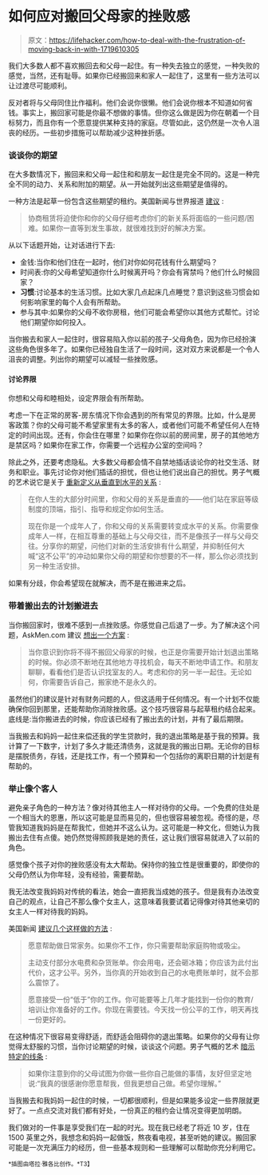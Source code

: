 # 如何应对搬回父母家的挫败感

> 原文：<https://lifehacker.com/how-to-deal-with-the-frustration-of-moving-back-in-with-1719610305>

我们大多数人都不喜欢搬回去和父母一起住。有一种失去独立的感觉，一种失败的感觉，当然，还有耻辱。如果你已经搬回来和家人一起住了，这里有一些方法可以让过渡尽可能顺利。



反对者将与父母同住比作福利。他们会说你很懒。他们会说你根本不知道如何省钱。事实上，搬回家可能是你最不想做的事情。但你这么做是因为你在朝着一个目标努力，而且你有一个愿意提供某种支持的家庭。尽管如此，这仍然是一次令人沮丧的经历。一些初步措施可以帮助减少这种挫折感。

### 谈谈你的期望

在大多数情况下，搬回来和父母一起住和和朋友一起住是完全不同的。这是一种完全不同的动力、关系和附加的期望。从一开始就列出这些期望是值得的。

一种方法是起草一份包含这些期望的租约。美国新闻与世界报道 [建议](http://money.usnews.com/money/blogs/my-money/2012/09/13/moving-back-in-with-your-parents-15-ways-to-make-it-a-positive-experience) :

> 协商租赁将迫使你和你的父母仔细考虑你们的新关系将面临的一些问题/困难。如果你一直等到发生事故，就很难找到好的解决方案。

从以下话题开始，让对话进行下去:

*   金钱:当你和他们住在一起时，他们对你如何花钱有什么期望吗？
*   时间表:你的父母希望知道你什么时候离开吗？你会有宵禁吗？他们什么时候回家？
*   **习惯**:讨论基本的生活习惯。比如大家几点起床几点睡觉？意识到这些习惯会如何影响家里的每个人会有所帮助。
*   参与其中:如果你的父母不收你房租，他们可能会希望你以其他方式帮忙。讨论他们期望你如何投入。

当你搬去和家人一起住时，很容易陷入你以前的孩子-父母角色，因为你已经扮演这些角色很多年了。如果你已经独自生活了一段时间，这对双方来说都是一个令人沮丧的调整。列出你的期望可以减轻一些挫败感。

#### 讨论界限

你想和父母和睦相处，设定界限会有所帮助。

考虑一下在正常的房客-房东情况下你会遇到的所有常见的界限。比如，什么是房客政策？你的父母可能不希望家里有太多的客人，或者他们可能不希望任何人在特定的时间出现。还有，你会住在哪里？如果你在你以前的房间里，房子的其他地方是禁区吗？如果你在家工作，你需要一个远程办公室的空间吗？

除此之外，还要考虑隐私。大多数父母都会情不自禁地插话谈论你的社交生活、财务和职业。事先讨论你对他们插话的担忧，但也让他们说出自己的担忧。男子气概的艺术说它是关于 [重新定义从垂直到水平的关系](http://www.artofmanliness.com/2012/06/27/a-mans-guide-to-moving-back-in-with-his-parents-while-maintaining-at-least-a-little-dignity/) :

> 在你人生的大部分时间里，你和父母的关系是垂直的——他们站在家庭等级制度的顶端，指引、指导和规定你如何生活。
> 
> 现在你是一个成年人了，你和父母的关系需要转变成水平的关系。你需要像成年人一样，在相互尊重的基础上与父母交往，而不是像孩子一样与父母交往。分享你的期望，问他们对新的生活安排有什么期望，并抑制任何大喊“这不公平”的冲动如果你父母的期望和你想要的不一样，那么你必须找到另一种生活安排。

如果有分歧，你会希望现在就解决，而不是在搬进来之后。

### 带着搬出去的计划搬进去

当你搬回家时，很难不感到一点挫败感。你感觉自己后退了一步。为了解决这个问题，AskMen.com 建议 [想出一个方案](http://www.askmen.com/money/investing/moving-back-in-with-the-parents.html) :

> 当你意识到你将不得不搬回父母家的时候，也正是你需要开始计划退出策略的时候。你必须不断地在其他地方寻找机会，每天不断地申请工作。和朋友聊聊，看看他们是否认识找室友的人。考虑和你的另一半一起住。无论如何，你需要告诉自己，搬家绝不是永久的。

虽然他们的建议是针对有财务问题的人，但这适用于任何情况。有一个计划不仅能确保你回到那里，还能帮助你消除挫败感。这个技巧很容易与起草租约结合起来。底线是:当你搬进去的时候，你应该已经有了搬出去的计划，并有了最后期限。

当我搬去和妈妈一起住来偿还我的学生贷款时，我的退出策略是基于我的预算。我计算了一下数字，计划了多久才能还清债务，这就是我的搬出日期。无论你的目标是摆脱债务，存钱，还是找工作，有一个预算和一个包括你的离职日期的计划是有帮助的。

### 举止像个客人

避免亲子角色的一种方法？像对待其他主人一样对待你的父母。一个免费的住处是一个相当大的恩惠，所以这可能是显而易见的，但也很容易被忽视。奇怪的是，尽管我知道我妈妈是在帮我忙，但她并不这么认为。这可能是一种文化，但她认为我搬出去住有点傻。她仍然觉得照顾我是她的责任，这让我们很容易就进入了以前的角色。

感觉像个孩子对你的挫败感没有太大帮助。保持你的独立性是很重要的，即使你的父母仍然认为你年轻，没有经验，需要帮助。

我无法改变我妈妈对传统的看法，她会一直把我当成她的孩子。但是我有办法改变自己的观点，让自己不那么像个女主人，这意味着我要试着记得像对待其他亲切的女主人一样对待我的妈妈。

美国新闻 [建议几个这样做的方法](http://money.usnews.com/money/blogs/my-money/2012/09/13/moving-back-in-with-your-parents-15-ways-to-make-it-a-positive-experience) :

> 愿意帮助做日常家务。如果你不工作，你只需要帮助家庭购物或吸尘。
> 
> 主动支付部分水电费和杂货账单。你会用电，还会砸冰箱；你应该为此付出代价，这才公平。另外，当你真的开始收到自己的水电费账单时，就不会那么震惊了。
> 
> 愿意接受一份“低于”你的工作。你可能要等上几年才能找到一份你的教育/培训让你准备好的工作。你现在需要钱。今天找一份公平的工作，明天再找一份更好的。

在这种情况下很容易变得舒适，而舒适会阻碍你的退出策略。如果你的父母有让你觉得太舒服的习惯，当你讨论期望的时候，谈谈这个问题。男子气概的艺术 [暗示特定的线条](http://www.artofmanliness.com/2012/06/27/a-mans-guide-to-moving-back-in-with-his-parents-while-maintaining-at-least-a-little-dignity/) :

> 如果你注意到你的父母试图为你做一些你自己能做的事情，友好但坚定地说:“我真的很感谢你愿意帮我，但我更想自己做。希望你理解。”

当我搬去和我妈妈一起住的时候，一切都很顺利，但是如果能多设定一些界限就更好了。一点点交流对我们都有好处，一份真正的租约会让情况变得更加明朗。

我们做对的一件事是享受我们在一起的时光。现在我已经老了将近 10 岁，住在 1500 英里之外，我想念和妈妈一起做饭，熬夜看电视，甚至听她的建议。搬回家可能是一次充满压力的经历，但一些基本规则和一些理解可以帮助你充分利用它。

<small>*插图由塔拉·雅各比创作。*T3】</small>